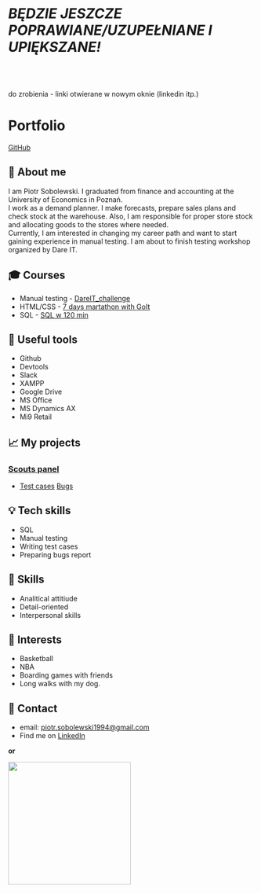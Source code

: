 # <i>BĘDZIE JESZCZE POPRAWIANE/UZUPEŁNIANE I UPIĘKSZANE!</i>
<br>
<br>
<br>
do zrobienia - linki otwierane w nowym oknie (linkedin itp.)


# Portfolio
[GitHub](http://github.com) 

## :boy: About me 

I am Piotr Sobolewski. I graduated from finance and accounting at the University of Economics in Poznań. <br>
I work as a demand planner. I make forecasts, prepare sales plans and check stock at the warehouse. Also, I am responsible for proper store stock and allocating goods to the stores where needed. <br>
Currently, I am interested in changing my career path and want to start gaining experience in manual testing. I am about to finish testing workshop organized by    Dare IT.


## :mortar_board: Courses 
* Manual testing - [DareIT_challenge](https://www.dareit.io/challenges/qa-manual-testing)
* HTML/CSS - [7 days martathon with GoIt](https://m.goit.global/pl/?utm_source=site&utm_medium=mainsite&utm_campaign=button)
* SQL - [SQL w 120 min](https://www.kursysql.pl/)

## :wrench: Useful tools
* Github 
* Devtools
* Slack
* XAMPP
* Google Drive
* MS Office
* MS Dynamics AX
* Mi9 Retail

## :chart_with_upwards_trend: My projects
### [Scouts panel](https://scouts.futbolkolektyw.pl/login)
* [Test cases](https://docs.google.com/spreadsheets/d/1GKEol7qXYTJC702BSuO5UA6nBO4VGaeRlJz4aEMWQjU/edit?usp=sharing)
[Bugs](https://docs.google.com/spreadsheets/d/168EeoYm0BrpWD-Cd90qh1_G7bxHDfJ5zn5qIMNWSWvY/edit?usp=sharing)


## :bulb: Tech skills
* SQL
* Manual testing
* Writing test cases
* Preparing bugs report

## :dart: Skills
* Analitical attitiude
* Detail-oriented
* Interpersonal skills

## :basketball: Interests
* Basketball
* NBA
* Boarding games with friends
* Long walks with my dog.

## :email: Contact
* email: piotr.sobolewski1994@gmail.com
* Find me on [LinkedIn](https://www.linkedin.com/in/piotr-sobolewski1994/) <br>

<b> or </b>

<img src="https://user-images.githubusercontent.com/121132379/220452334-e3a5f01f-5fa0-4895-b509-4f33e58052c4.png" width=250 height =250> <br>

